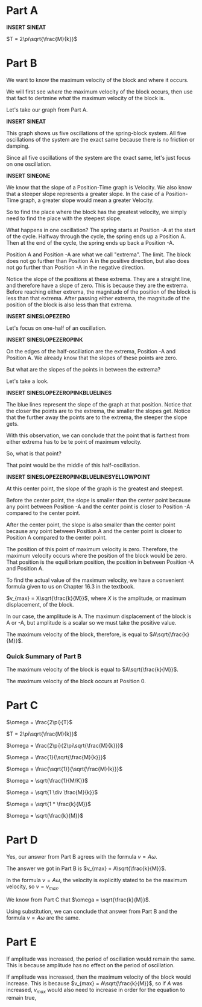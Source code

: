# Part A
**INSERT SINEAT**

$T = 2\pi\sqrt{\frac{M}{k}}$

# Part B
We want to know the maximum velocity of the block and where it occurs.

We will first see *where* the maximum velocity of the block occurs, then use that fact to dertmine *what* the maximum velocity of the block is.

Let's take our graph from Part A. 

**INSERT SINEAT**

This graph shows us five oscillations of the spring-block system. All five oscillations of the system are the exact same because there is no friction or damping.

Since all five oscillations of the system are the exact same, let's just focus on one oscillation.

**INSERT SINEONE**

We know that the slope of a Position-Time graph is Velocity. We also know that a steeper slope represents a greater slope. In the case of a Position-Time graph, a greater slope would mean a greater Velocity.

So to find the place where the block has the greatest velocity, we simply need to find the place with the steepest slope.

What happens in one oscillation? The spring starts at Position -A at the start of the cycle. Halfway through the cycle, the spring ends up a Position A. Then at the end of the cycle, the spring ends up back a Position -A.

Position A and Position -A are what we call "extrema". The limit. The block does not go further than Position A in the positive direction, but also does not go further than Position -A in the negative direction. 

Notice the slope of the positions at these extrema. They are a straight line, and therefore have a slope of zero. This is because they are the extrema. Before reaching either extrema, the magnitude of the position of the block is less than that extrema. After passing either extrema, the magnitude of the position of the block is also less than that extrema. 

**INSERT SINESLOPEZERO**

Let's focus on one-half of an oscillation.

**INSERT SINESLOPEZEROPINK**

On the edges of the half-oscillation are the extrema, Position -A and Position A. We already know that the slopes of these points are zero. 

But what are the slopes of the points in between the extrema?

Let's take a look.

**INSERT SINESLOPEZEROPINKBLUELINES**

The blue lines represent the slope of the graph at that position. Notice that the closer the points are to the extrema, the smaller the slopes get. Notice that the further away the points are to the extrema, the steeper the slope gets.

With this observation, we can conclude that the point that is farthest from either extrema has to be te point of maximum velocity. 

So, what is that point?

That point would be the middle of this half-oscillation.

**INSERT SINESLOPEZEROPINKBLUELINESYELLOWPOINT**

At this center point, the slope of the graph is the greatest and steepest.

Before the center point, the slope is smaller than the center point because any point between Position -A and the center point is closer to Position -A compared to the center point.

After the center point, the slope is also smaller than the center point because any point between Position A and the center point is closer to Position A compared to the center point.

The position of this point of maximum velocity is zero. Therefore, the maximum velocity occurs where the position of the block would be zero. That position is the equilibrium position, the position in between Position -A and Position A.

To find the actual value of the maximum velocity, we have a convenient formula given to us on Chapter 16.3 in the textbook.

$v_{max} = X\sqrt{\frac{k}{M}}$, where $X$ is the amplitude, or maximum displacement, of the block.

In our case, the amplitude is A. The maximum displacement of the block is A or -A, but amplitude is a scalar so we must take the positive value. 

The maximum velocity of the block, therefore, is equal to $A\sqrt{\frac{k}{M}}$.

### Quick Summary of Part B

The maximum velocity of the block is equal to $A\sqrt{\frac{k}{M}}$. 

The maximum velocity of the block occurs at Position 0.

# Part C
$\omega = \frac{2\pi}{T}$

$T = 2\pi\sqrt{\frac{M}{k}}$

$\omega = \frac{2\pi}{2\pi\sqrt{\frac{M}{k}}}$

$\omega = \frac{1}{\sqrt{\frac{M}{k}}}$

$\omega = \frac{\sqrt{1}}{\sqrt{\frac{M}{k}}}$

$\omega = \sqrt{\frac{1}{M/K}}$

$\omega = \sqrt{1 \div \frac{M}{k}}$

$\omega = \sqrt{1 * \frac{k}{M}}$

$\omega = \sqrt{\frac{k}{M}}$

# Part D
Yes, our answer from Part B agrees with the formula $v = Aω$.

The answer we got in Part B is $v_{max} = A\sqrt{\frac{k}{M}}$.

In the formula $v = Aω$, the velocity is explicitly stated to be the maximum velocity, so $v = v_{max}$.

We know from Part C that $\omega = \sqrt{\frac{k}{M}}$.

Using substitution, we can conclude that answer from Part B and the formula $v = Aω$ are the same.

# Part E

If amplitude was increased, the period of oscillation would remain the same. This is because amplitude has no effect on the period of oscillation.

If amplitude was increased, then the maximum velocity of the block would increase. This is because $v_{max} = A\sqrt{\frac{k}{M}}$, so if $A$ was increased, $v_{max}$ would also need to increase in order for the equation to remain true,